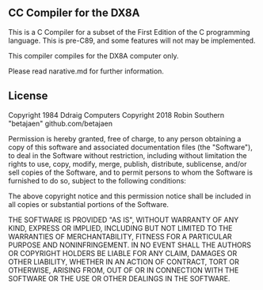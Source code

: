 CC Compiler for the DX8A
------------------------

This is a C Compiler for a subset of the First Edition of the C
programming language. This is pre-C89, and some features will not
may be implemented.

This compiler compiles for the DX8A computer only.

Please read narative.md for further information.


License
-------

Copyright 1984 Ddraig Computers
Copyright 2018 Robin Southern "betajaen" github.com/betajaen

Permission is hereby granted, free of charge, to any person obtaining a copy of this software and associated documentation files (the "Software"), to deal in the Software without restriction, including without limitation the rights to use, copy, modify, merge, publish, distribute, sublicense, and/or sell copies of the Software, and to permit persons to whom the Software is furnished to do so, subject to the following conditions:

The above copyright notice and this permission notice shall be included in all copies or substantial portions of the Software.

THE SOFTWARE IS PROVIDED "AS IS", WITHOUT WARRANTY OF ANY KIND, EXPRESS OR IMPLIED, INCLUDING BUT NOT LIMITED TO THE WARRANTIES OF MERCHANTABILITY, FITNESS FOR A PARTICULAR PURPOSE AND NONINFRINGEMENT. IN NO EVENT SHALL THE AUTHORS OR COPYRIGHT HOLDERS BE LIABLE FOR ANY CLAIM, DAMAGES OR OTHER LIABILITY, WHETHER IN AN ACTION OF CONTRACT, TORT OR OTHERWISE, ARISING FROM, OUT OF OR IN CONNECTION WITH THE SOFTWARE OR THE USE OR OTHER DEALINGS IN THE SOFTWARE.